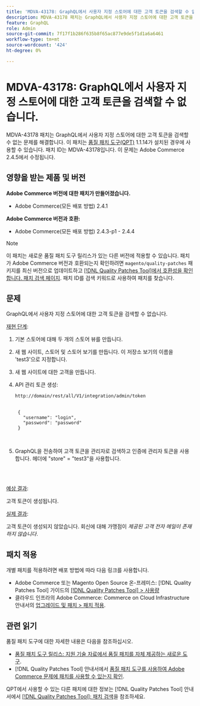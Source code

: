 ```yaml
---
title: 'MDVA-43178: GraphQL에서 사용자 지정 스토어에 대한 고객 토큰을 검색할 수 없음'
description: MDVA-43178 패치는 GraphQL에서 사용자 지정 스토어에 대한 고객 토큰을 검색할 수 없는 문제를 해결합니다. 이 패치는 [Quality Patches Tool (QPT)](https://experienceleague.adobe.com/en/docs/commerce-knowledge-base/kb/announcements/commerce-announcements/magento-quality-patches-released-new-tool-to-self-serve-quality-patches) 1.1.14가 설치된 경우 사용할 수 있습니다. 패치 ID는 MDVA-43178입니다. 이 문제는 Adobe Commerce 2.4.5에서 수정됩니다.
feature: GraphQL
role: Admin
source-git-commit: 7f17f1b286f635b8f65ac877e9de5f1d1a6a6461
workflow-type: tm+mt
source-wordcount: '424'
ht-degree: 0%

---
```


# MDVA-43178: GraphQL에서 사용자 지정 스토어에 대한 고객 토큰을 검색할 수 없습니다.

MDVA-43178 패치는 GraphQL에서 사용자 지정 스토어에 대한 고객 토큰을 검색할 수 없는 문제를 해결합니다. 이 패치는 [품질 패치 도구(QPT)](https://experienceleague.adobe.com/en/docs/commerce-knowledge-base/kb/announcements/commerce-announcements/magento-quality-patches-released-new-tool-to-self-serve-quality-patches) 1.1.14가 설치된 경우에 사용할 수 있습니다. 패치 ID는 MDVA-43178입니다. 이 문제는 Adobe Commerce 2.4.5에서 수정됩니다.

## 영향을 받는 제품 및 버전

**Adobe Commerce 버전에 대한 패치가 만들어졌습니다.**

* Adobe Commerce(모든 배포 방법) 2.4.1

**Adobe Commerce 버전과 호환:**

* Adobe Commerce(모든 배포 방법) 2.4.3-p1 - 2.4.4

>[!NOTE]
>
>이 패치는 새로운 품질 패치 도구 릴리스가 있는 다른 버전에 적용할 수 있습니다. 패치가 Adobe Commerce 버전과 호환되는지 확인하려면 `magento/quality-patches` 패키지를 최신 버전으로 업데이트하고 [[!DNL Quality Patches Tool]에서 호환성을 확인합니다. 패치 검색 페이지](https://experienceleague.adobe.com/en/docs/commerce-knowledge-base/kb/announcements/commerce-announcements/magento-quality-patches-released-new-tool-to-self-serve-quality-patches). 패치 ID를 검색 키워드로 사용하여 패치를 찾습니다.

## 문제

GraphQL에서 사용자 지정 스토어에 대한 고객 토큰을 검색할 수 없습니다.

<u>재현 단계</u>:

1. 기본 스토어에 대해 두 개의 스토어 뷰를 만듭니다.
1. 새 웹 사이트, 스토어 및 스토어 보기를 만듭니다. 이 저장소 보기의 이름을 &#39;test3&#39;으로 지정합니다.
1. 새 웹 사이트에 대한 고객을 만듭니다.
1. API 관리 토큰 생성:

   `http://domain/rest/all/V1/integration/admin/token`

   <pre>
    <code class="language-graphql">
    &lbrace;
      "username": "login",
      "password": "password"
    &rbrace;
    </code>
    </pre>

1. GraphQL을 전송하여 고객 토큰을 관리자로 검색하고 인증에 관리자 토큰을 사용합니다. 헤더에 &quot;store&quot; = &quot;test3&quot;을 사용합니다.

   <pre>
    <customer_email>
      </pre>

<u>예상 결과</u>:

고객 토큰이 생성됩니다.

<u>실제 결과</u>:

고객 토큰이 생성되지 않았습니다. 회신에 대해 가맹점이 *제공된 고객 전자 메일이 존재하지 않습니다*.

## 패치 적용

개별 패치를 적용하려면 배포 방법에 따라 다음 링크를 사용합니다.

* Adobe Commerce 또는 Magento Open Source 온-프레미스: [!DNL Quality Patches Tool] 가이드의 [[!DNL Quality Patches Tool] > 사용량](/help/tools/quality-patches-tool/usage.md)
* 클라우드 인프라의 Adobe Commerce: Commerce on Cloud Infrastructure 안내서의 [업그레이드 및 패치 > 패치 적용](https://experienceleague.adobe.com/docs/commerce-cloud-service/user-guide/develop/upgrade/apply-patches.html).

## 관련 읽기

품질 패치 도구에 대한 자세한 내용은 다음을 참조하십시오.

* [품질 패치 도구 릴리스: 지원 기술 자료에서 품질 패치를 자체 제공하는 새로운 도구](https://experienceleague.adobe.com/en/docs/commerce-knowledge-base/kb/announcements/commerce-announcements/magento-quality-patches-released-new-tool-to-self-serve-quality-patches).
* [!DNL Quality Patches Tool] 안내서에서 [품질 패치 도구를 사용하여 Adobe Commerce 문제에 패치를 사용할 수 있는지 확인](/help/tools/quality-patches-tool/patches-available-in-qpt/check-patch-for-magento-issue-with-magento-quality-patches.md).

QPT에서 사용할 수 있는 다른 패치에 대한 정보는 [!DNL Quality Patches Tool] 안내서에서 [[!DNL Quality Patches Tool]: 패치 검색](https://experienceleague.adobe.com/tools/commerce-quality-patches/index.html)을 참조하세요.
